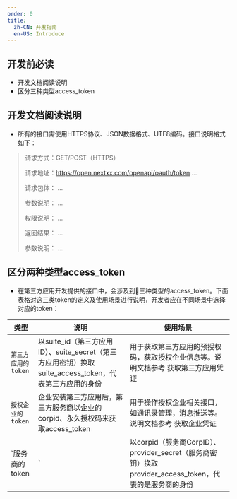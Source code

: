 ```yaml
---
order: 0
title: 
  zh-CN: 开发指南
  en-US: Introduce
---
```




## 开发前必读

- 开发文档阅读说明
- 区分三种类型access_token


## 开发文档阅读说明

- 所有的接口需使用HTTPS协议、JSON数据格式、UTF8编码。接口说明格式如下：

> 请求方式：GET/POST（HTTPS）
>
> 请求地址：https://open.nextxx.com/openapi/oauth/token
> ...
>
> 请求包体：
> ...
>
> 参数说明：
> ...
> 
> 权限说明：
> ...
>
> 返回结果：
> ...
>
> 参数说明：
> ...


## 区分两种类型access_token

- 在第三方应用开发提供的接口中，会涉及到三种类型的access_token。下面表格对这三类token的定义及使用场景进行说明，开发者应在不同场景中选择对应的token：

| 类型 |  说明   |  使用场景                                           |
| -------- | -------------------------------------------- | -------- |
| `第三方应用的token` | 以suite_id（第三方应用ID）、suite_secret（第三方应用密钥）换取suite_access_token，代表第三方应用的身份 | 用于获取第三方应用的预授权码，获取授权企业信息等。说明文档参考 获取第三方应用凭证| 
| `授权企业的token`  | 企业安装第三方应用后，第三方服务商以企业的corpid、永久授权码来获取access_token | 用于操作授权企业相关接口，如通讯录管理，消息推送等。说明文档参考 获取企业凭证 |
| `服务商的token | ` | 以corpid（服务商CorpID）、provider_secret（服务商密钥）换取provider_access_token，代表的是服务商的身份 | 用于服务商级别的接口调用，比如登录授权、推广二维码等（暂未开放） |
